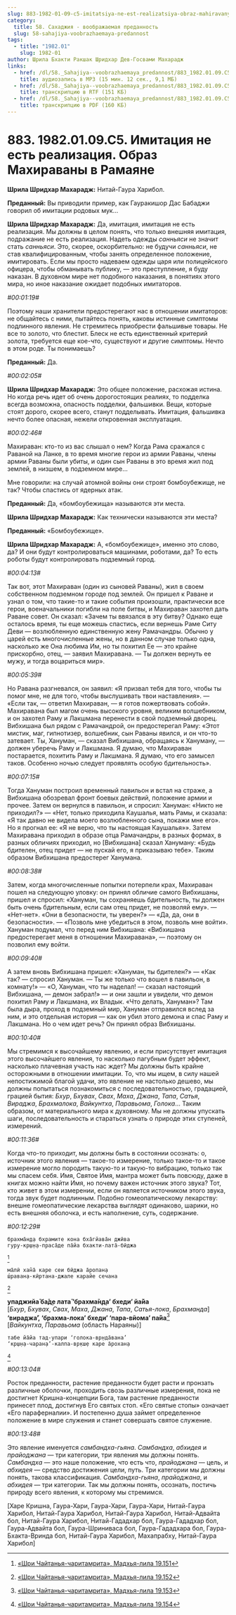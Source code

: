 ```yaml
---
slug: 883-1982-01-09-c5-imitatsiya-ne-est-realizatsiya-obraz-mahiravany-v-ramayane
category:
  title: 58. Сахаджия - воображаемая преданность
  slug: 58-sahajiya-voobrazhaemaya-predannost
tags:
  - title: "1982.01"
    slug: 1982-01
author: Шрила Бхакти Ракшак Шридхар Дев-Госвами Махарадж
links:
  - href: /dl/58._Sahajiya--voobrazhaemaya_predannost/883_1982.01.09.C5_SridharMj_Imitacija_ne_est_realizacija__Obraz_Mahiravany_v_Ramajane.mp3
    title: аудиозапись в MP3 (15 мин. 12 сек., 9,1 МБ)
  - href: /dl/58._Sahajiya--voobrazhaemaya_predannost/883_1982.01.09.C5_SridharMj_Imitacija_ne_est_realizacija__Obraz_Mahiravany_v_Ramajane.rtf
    title: транскрипцию в RTF (151 КБ)
  - href: /dl/58._Sahajiya--voobrazhaemaya_predannost/883_1982.01.09.C5_SridharMj_Imitacija_ne_est_realizacija__Obraz_Mahiravany_v_Ramajane.pdf
    title: транскрипцию в PDF (160 КБ)
---
```


# 883. 1982.01.09.C5. Имитация не есть реализация. Образ Махираваны в Рамаяне

**Шрила Шридхар Махарадж:** Нитай-Гаура Харибол.

**Преданный:** Вы приводили пример, как Гауракишор Дас Бабаджи говорил об имитации родовых мук…

**Шрила Шридхар Махарадж:** Да, имитация, имитация не есть реализация. Мы должны в целом понять, что только внешняя имитация, подражание не есть реализация. Надеть одежды *санньяси* не значит стать *санньяси*. Это, скорее, оскорбительно: не будучи *санньяси*, не став квалифицированным, чтобы занять определенное положение, имитировать. Если мы просто надеваем одежды царя или полицейского офицера, чтобы обманывать публику, — это преступление, я буду наказан. В духовном мире нет подобного наказания, в понятиях этого мира, но иное наказание ожидает подобных имитаторов.

*#00:01:19#*

Поэтому наши хранители предостерегают нас в отношении имитаторов: не общайтесь с ними, пытайтесь понять, каковы истинные симптомы подлинного явления. Не стремитесь приобрести фальшивые товары. Не все то золото, что блестит. Блеск не есть единственный критерий золота, требуется еще кое-что, существуют и другие симптомы. Нечто в этом роде. Ты понимаешь?

**Преданный:** Да.

*#00:02:05#*

**Шрила Шридхар Махарадж:** Это общее положение, расхожая истина. Но когда речь идет об очень дорогостоящих реалиях, то подделка всегда возможна, опасность подделки, фальшивки. Вещи, которые стоят дорого, скорее всего, станут подделывать. Имитация, фальшивка нечто более опасная, нежели откровенная эксплуатация.

*#00:02:46#*

Махираван: кто-то из вас слышал о нем? Когда Рама сражался с Раваной на Ланке, в то время многие герои из армии Раваны, члены армии Раваны были убиты, и один сын Раваны в это время жил под землей, в низшем, в подземном мире…

Мне говорили: на случай атомной войны они строят бомбоубежище, не так? Чтобы спастись от ядерных атак.

**Преданный:** Да, «бомбоубежища» называются эти места.

**Шрила Шридхар Махарадж:** Как технически называются эти места?

**Преданный:** «Бомбоубежище».

**Шрила Шридхар Махарадж:** А, «бомбоубежище», именно это слово, да? И они будут контролироваться машинами, роботами, да? То есть роботы будут контролировать подземный город.

*#00:04:13#*

Так вот, этот Махираван (один из сыновей Раваны), жил в своем собственном подземном городе под землей. Он пришел к Раване и узнал о том, что такие-то и такие события произошли, практически все герои, военачальники погибли на поле битвы, и Махираван захотел дать Раване совет. Он сказал: «Зачем ты ввязался в эту битву? Однако еще осталось время, ты еще можешь спастись, если вернешь Раме Ситу Деви — возлюбленную единственную жену Рамачандры. Обычно у царей есть многочисленные жены, но в данном случае только одна, насколько же Она любима Им, но ты похитил Ее — это крайне прискорбно, отец, — заявил Махиравана. — Ты должен вернуть ее мужу, и тогда воцариться мир».

*#00:05:39#*

Но Равана разгневался, он заявил: «Я призвал тебя для того, чтобы ты помог мне, не для того, чтобы выслушивать твои наставления». — «Если так, — ответил Махираван, — я готов пожертвовать собой». Махиравана был магом очень высокого уровня, великим волшебником, и он захотел Раму и Лакшмана перенести в свой подземный дворец. Вибхишана был рядом с Рамачандрой, он предостерегал Раму: «Этот мистик, маг, гипнотизер, волшебник, сын Раваны явился, и он что-то затевает. Ты, Хануман, — сказал Вибхишана, обращаясь к Хануману, — должен уберечь Раму и Лакшмана. Я думаю, что Махираван постарается, похитить Раму и Лакшмана. Я думаю, что его замысел таков. Особенно ночью следует проявлять особую бдительность».

*#00:07:15#*

Тогда Хануман построил временный павильон и встал на страже, а Вибхишана обозревал фронт боевых действий, положение армии и прочее. Затем он вернулся в павильон, и спросил: Хануман: «Никто не приходил?» — «Нет, только приходила Каушалья, мать Рамы, и сказала: «Я так давно не видела моего возлюбленного сына, покажи мне его». Но я прогнал ее: «Я не верю, что ты настоящая Каушалья»». Затем Махиравана приходил в образе отца Рамачандры, в разных формах, в разных обличиях приходил, но [Вибхишана] сказал Хануману: «Будь бдителен, отец придет — не пускай его, я приказываю тебе». Таким образом Вибхишана предостерег Ханумана.

*#00:08:38#*

Затем, когда многочисленные попытки потерпели крах, Махираван пошел на следующую уловку: он принял обличие самого Вибхишаны, пришел и спросил: «Хануман, ты сохраняешь бдительность, ты должен быть очень бдительным, если сам отец придет, не позволяй ему». — «Нет-нет». «Они в безопасности, ты уверен?» — «Да, да, они в безопасности». — «Позволь мне убедиться в этом, позволь мне войти». Хануман подумал, что перед ним Вибхишана: «Вибхишана предостерегает меня в отношении Махиравана», — поэтому он позволил ему войти.

*#00:09:40#*

А затем вновь Вибхишана пришел: «Хануман, ты бдителен?» — «Как так? — спросил Хануман. — Ты же только что вошел в павильон, в комнату!» — «О, Хануман, что ты наделал! — сказал настоящий Вибхишана, — демон забрал!» — и они зашли и увидели, что демон похитил Раму и Лакшмана, их Владык. «Что делать, Хануман»? Там была дыра, проход в подземный мир, Хануман отправился вслед за ним, и это отдельная история — как он убил этого демона и спас Раму и Лакшмана. Но о чем идет речь? Он принял образ Вибхишаны.

*#00:10:40#*

Мы стремимся к высочайшему явлению, и если присутствует имитация этого высочайшего явления, то насколько пагубным будет эффект, насколько плачевная участь нас ждет? Мы должны быть крайне осторожными в отношении имитации. То, что мы ищем, в силу нашей непостижимой благой удачи, это явление не настолько дешево, мы должны попытаться познакомиться с последовательностью, градацией, грацией бытия: *Бхур*, *Бхувах*, *Свах*, *Маха*, *Джана*, *Тапа*, *Сатья*, *Вираджа*, *Брахмалока*, *Вайкунтха*, *Паравьома*, *Голока*… Таким образом, от материального мира к духовному. Мы не должны упускать шаги, последовательность и стараться узнать о природе этих ступеней, измерений.

*#00:11:36#*

Когда что-то приходит, мы должны быть в состоянии осознать: о, источник этого явления — такое-то измерение, только такое-то и такое измерение могло породить такую-то и такую-то вибрацию, только так мы спасем себя. Имя, Святое Имя, мантра может быть повсюду, даже в книгах можно найти Имя, но почему важен источник этого звука? Тот, кто живет в этом измерении, если он является источником этого звука, тогда звук будет подлинным. Подобно гомеопатическому лекарству: внешне гомеопатические лекарства выглядят одинаково, шарики, но есть внешняя оболочка, и есть наполнение, суть, содержание.

*#00:12:29#*

    брахма̄н̣д̣а бхрамите кона бха̄гйава̄н джӣва
    гуру-кр̣ш̣н̣а-праса̄де па̄йа бхакти-лата̄-бӣджа
[^_ftn1]

    ма̄лӣ хан̃а̄ каре сеи бӣджа а̄ропан̣а
    ш́раван̣а-кӣртана-джале карайе сечана
[^_ftn2]

**упаджийа̄ ба̄д̣е лата̄ ‘брахма̄н̣д̣а’ бхеди’ йа̄йа**\
[*Бхур*, *Бхувах*, *Свах*, *Маха*, *Джана*, *Тапа*, *Сатья-лока*, *Брахманда*]\
**‘вираджа̄’, ‘брахма-лока’ бхеди’ ‘пара-вйома’ па̄йа**[^_ftn3]\
[*Вайкунтха*, *Паравьома* (область Нараяны)]

    табе йа̄йа тад-упари ‘голока-вр̣нда̄вана’
    ‘кр̣ш̣н̣а-чаран̣а’-калпа-вр̣кш̣е каре а̄рохан̣а
[^_ftn4]

*#00:13:04#*

Росток преданности, растение преданности будет расти и пронзать различные оболочки, проходить свозь различные измерения, пока не достигнет Кришна-концепции Бога, там растение преданности принесет плод, достигнув Его святых стоп. «Его святые стопы» означает «Его параферналии». И постепенно душа займет определенное положение в мире служения и станет совершать святое служение.

*#00:13:48#*

Это явление именуется *самбандха-гьяна*. *Самбандха*, *абхидея* и *прайоджана* — три категории, три явления мы должны понять. *Самбандха* — это наше положение, что есть что, *прайоджана* — цель, и *абхидея* — средство достижения цели, путь. Три категории мы должны понять, такова классификация. *Самбандха-гьяна*, *прайоджана*, и *абхидея* — три категории. Так мы должны понять, осознать, постичь природу всего явления, к которому мы стремимся.

[Харе Кришна, Гаура-Хари, Гаура-Хари, Гаура-Хари, Нитай-Гаура Харибол, Нитай-Гаура Харибол, Нитай-Гаура Харибол, Нитай-Адвайта бол, Нитай-Гаура Харибол, Нитай-Гададхар бол, Гаура-Гададхар бол, Гаура-Адвайта бол, Гаура-Шриниваса бол, Гаура-Гададхара бол, Гаура-Бхакта-Вринда бол, Нитай-Гаура Харибол, Махапрабху, Нитай-Гаура Харибол]



[^_ftn1]: [«Шри Чайтанья-чаритамрита», Мадхья-лила 19.151](../notes/shri-chajtanya-charitamrita-madhya-lila/shri-chajtanya-charitamrita-madhya-lila-19-151.md)

[^_ftn2]: [«Шри Чайтанья-чаритамрита», Мадхья-лила 19.152](../notes/shri-chajtanya-charitamrita-madhya-lila/shri-chajtanya-charitamrita-madhya-lila-19-152.md)

[^_ftn3]: [«Шри Чайтанья-чаритамрита», Мадхья-лила 19.153](../notes/shri-chajtanya-charitamrita-madhya-lila/shri-chajtanya-charitamrita-madhya-lila-19-153.md)

[^_ftn4]: [«Шри Чайтанья-чаритамрита», Мадхья-лила 19.154](../notes/shri-chajtanya-charitamrita-madhya-lila/shri-chajtanya-charitamrita-madhya-lila-19-154.md)

